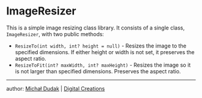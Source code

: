ImageResizer
============
This is a simple image resizing class library. It consists of a single class, `ImageResizer`, with two public methods:

* `ResizeTo(int width, int? height = null)` - Resizes the image to the specified dimensions. If either height or width is not set, it preserves the aspect ratio.
* `ResizeToFit(int? maxWidth, int? maxHeight)` - Resizes the image so it is not larger than specified dimensions. Preserves the aspect ratio.

***
author: [Michał Dudak](http://dudak.pl/) | [Digital Creations](http://digitalcreations.pl)
